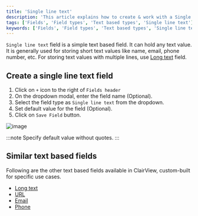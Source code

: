 ```yaml
---
title: 'Single line text'
description: 'This article explains how to create & work with a Single line text field.'
tags: ['Fields', 'Field types', 'Text based types', 'Single line text']
keywords: ['Fields', 'Field types', 'Text based types', 'Single line text', 'Create single line text field']
---
```



`Single line text` field is a simple text based field. It can hold any text value. It is generally used for storing short text values like name, email, phone number, etc. For storing text values with multiple lines, use [Long text](020.long-text.md) field. 

## Create a single line text field
1. Click on `+` icon to the right of `Fields header`
2. On the dropdown modal, enter the field name (Optional).
3. Select the field type as `Single line text` from the dropdown.
4. Set default value for the field (Optional).
5. Click on `Save Field` button.

![image](/img/v2/fields/types/singlelinetext.png)

:::note
Specify default value without quotes.
:::

## Similar text based fields
Following are the other text based fields available in ClairView, custom-built for specific use cases.
- [Long text](020.long-text.md)
- [URL](050.url.md)
- [Email](030.email.md)
- [Phone](040.phonenumber.md)
  



